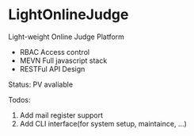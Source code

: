 # LightOnlineJudge
Light-weight Online Judge Platform

- RBAC Access control
- MEVN Full javascript stack
- RESTFul API Design

Status: PV avaliable

Todos:
1. Add mail register support
2. Add CLI interface(for system setup, maintaince, ...)
